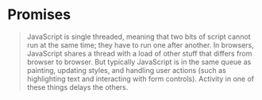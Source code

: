 # Promises

> JavaScript is single threaded, meaning that two bits of script cannot run at the same time; they have to run one after another. In browsers, JavaScript shares a thread with a load of other stuff that differs from browser to browser. But typically JavaScript is in the same queue as painting, updating styles, and handling user actions \(such as highlighting text and interacting with form controls\). Activity in one of these things delays the others.



